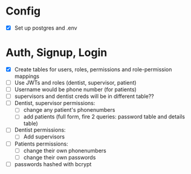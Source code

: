 # Config

- [x] Set up postgres and .env

# Auth, Signup, Login

- [x] Create tables for users, roles, permissions and role-permission mappings
- [ ] Use JWTs and roles (dentist, supervisor, patient)
- [ ] Username would be phone number (for patients)
- [ ] supervisors and dentist creds will be in different table??
- [ ] Dentist, supervisor permissions:
  - [ ] change any patient's phonenumbers
  - [ ] add patients (full form, fire 2 queries: password table and details table)
- [ ] Dentist permissions:
  - [ ] Add supervisors
- [ ] Patients permissions:
  - [ ] change their own phonenumbers
  - [ ] change their own passwords
- [ ] passwords hashed with bcrypt
